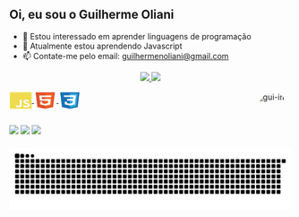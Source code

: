 ## Oi, eu sou o Guilherme Oliani
- 👀 Estou interessado em aprender linguagens de programação
- 🌱 Atualmente estou aprendendo Javascript
- 📫 Contate-me pelo email: guilhermenoliani@gmail.com

<div align="center">
  <a href="https://github.com/guilhermenoliani/">
  <img height="160em" src="https://github-readme-stats.vercel.app/api?username=guilhermenoliani&show_icons=true&theme=dark&include_all_commits=true&count_private=true"/>
  <img height="140em" src="https://github-readme-stats.vercel.app/api/top-langs/?username=guilhermenoliani&layout=compact&langs_count=7&theme=dark"/>
</div>
  <div style="display: inline_block"><br>
  <img align="center" alt="js-gui" height="30" width="40" src="https://raw.githubusercontent.com/devicons/devicon/master/icons/javascript/javascript-plain.svg">
  <img align="center" alt="HTML-gui" height="30" width="40" src="https://raw.githubusercontent.com/devicons/devicon/master/icons/html5/html5-original.svg">
  <img align="center" alt="CSS-gui" height="30" width="40" src="https://raw.githubusercontent.com/devicons/devicon/master/icons/css3/css3-original.svg">
  <img align="right" alt="gui-img" height="100" style="border-radius:50%;" src="https://scontent.fbfh10-1.fna.fbcdn.net/v/t1.18169-9/21463156_1456404184413588_7095077430999903094_n.jpg?_nc_cat=102&ccb=1-5&_nc_sid=09cbfe&_nc_eui2=AeGb8n3NYcX6zqSkDwo3gOmEobFFQTxfmt-hsUVBPF-a37vSLYXxq-cGGapXWvVU6jkxG71osCEP6p63xin5UnuR&_nc_ohc=E4bP1o5430YAX9bjKzI&_nc_ht=scontent.fbfh10-1.fna&oh=2c8d559b9c81ac495bfdfe08a963294c&oe=61893C42">
</div>
  
  
  ##
  
  
  <div> 
  <a href="https://www.instagram.com/guioliani/" target="_blank"><img src="https://img.shields.io/badge/-Instagram-%23E4405F?style=for-the-badge&logo=instagram&logoColor=white" target="_blank"></a>
  <a href = "mailto:guinoliani@gmail.com"><img src="https://img.shields.io/badge/-Gmail-%23333?style=for-the-badge&logo=gmail&logoColor=white" target="_blank"></a>
  <a href="https://www.linkedin.com/in/guioliani/" target="_blank"><img src="https://img.shields.io/badge/-LinkedIn-%230077B5?style=for-the-badge&logo=linkedin&logoColor=white" target="_blank"></a> 
 
  ![Snake animation](https://github.com/guilhermenoliani/guilhermenoliani/blob/output/github-contribution-grid-snake.svg)
 
</div>
